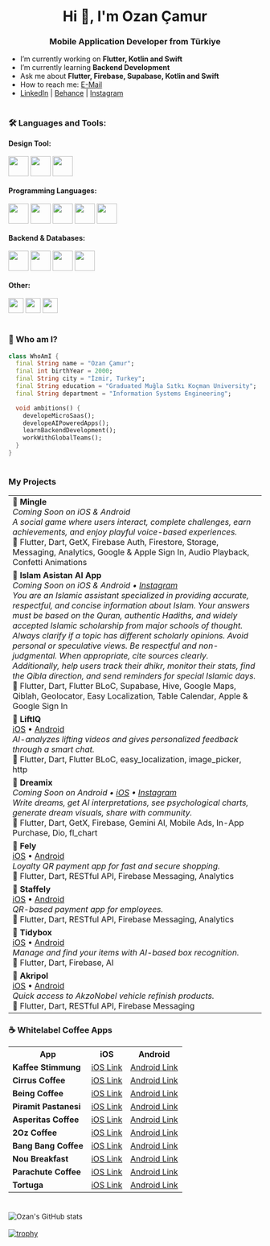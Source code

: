<h1 align="center">Hi 👋, I'm Ozan Çamur</h1>
<h3 align="center">Mobile Application Developer from Türkiye</h3>

- I’m currently working on **Flutter, Kotlin and Swift**
- I’m currently learning **Backend Development**
- Ask me about **Flutter, Firebase, Supabase, Kotlin and Swift**
- How to reach me: [E-Mail](mailto:ozancamur1006@gmail.com)
- [LinkedIn](https://www.linkedin.com/in/ozancamur/) | [Behance](https://www.behance.net/ozancamur) | [Instagram](https://www.instagram.com/ozancamur_dev/)
<!--[![Top Langs](https://github-readme-stats.vercel.app/api/top-langs/?username=ozancamur&layout=compact)](https://github.com/anuraghazra/github-readme-stats)-->

#

### 🛠️ Languages and Tools:
<p align="left">
<strong>Design Tool:</strong><br/><br/>
  <img src="https://cdn.jsdelivr.net/gh/devicons/devicon/icons/figma/figma-original.svg" width="40" height="40"/>
  <img src="https://img.shields.io/badge/Motiff-AI-%23000000?style=for-the-badge&logo=data:image/svg+xml;base64,&logoColor=white" height="40"/> <!-- Özel logo yok, text badge -->
  <img src="https://img.shields.io/badge/Canva-00C4CC?style=for-the-badge&logo=Canva&logoColor=white" height="40"/>
<br/><br/>
<strong>Programming Languages:</strong><br/><br/>
  <img src="https://cdn.jsdelivr.net/gh/devicons/devicon/icons/flutter/flutter-original.svg" width="40" height="40"/>
  <img src="https://cdn.jsdelivr.net/gh/devicons/devicon/icons/dart/dart-original.svg" width="40" height="40"/>
  <img src="https://cdn.jsdelivr.net/gh/devicons/devicon/icons/kotlin/kotlin-original.svg" width="40" height="40"/>
  <img src="https://cdn.jsdelivr.net/gh/devicons/devicon/icons/swift/swift-original.svg" width="40" height="40"/>
  <img src="https://cdn.jsdelivr.net/gh/devicons/devicon/icons/javascript/javascript-original.svg" width="40" height="40"/>
<br/><br/>
<strong>Backend & Databases:</strong><br/><br/>
  <img src="https://cdn.jsdelivr.net/gh/devicons/devicon/icons/firebase/firebase-plain.svg" width="40" height="40"/>
  <img src="https://cdn.jsdelivr.net/gh/devicons/devicon/icons/postgresql/postgresql-original.svg" width="40" height="40"/>
  <img src="https://cdn.jsdelivr.net/gh/devicons/devicon/icons/nodejs/nodejs-original.svg" width="40" height="40"/>
  <img src="https://img.shields.io/badge/Supabase-3ECF8E?style=for-the-badge&logo=supabase&logoColor=white" height="40"/>
<br/><br/>
<strong>Other:</strong><br/><br/>
  <img src="https://img.shields.io/badge/REST_API-000000?style=for-the-badge&logo=fastapi&logoColor=white" height="30"/>
  <img src="https://img.shields.io/badge/WebSocket-010101?style=for-the-badge&logo=websocket&logoColor=white" height="30"/>
  <img src="https://img.shields.io/badge/OneSignal-E4405F?style=for-the-badge&logo=onesignal&logoColor=white" height="30"/>
</p>

#


### 👤 Who am I?
```dart
class WhoAmI {
  final String name = "Ozan Çamur";
  final int birthYear = 2000;
  final String city = "İzmir, Turkey";
  final String education = "Graduated Muğla Sıtkı Koçman University";
  final String department = "Information Systems Engineering";

  void ambitions() {
    developeMicroSaas();
    developeAIPoweredApps();
    learnBackendDevelopment();
    workWithGlobalTeams();
  }
}
```

#
### My Projects
<table> <tr> 
<td><strong>🚀 Mingle</strong><br/> <em>Coming Soon on iOS & Android</em><br/> <em>A social game where users interact, complete challenges, earn achievements, and enjoy playful voice-based experiences.</em><br/> 🔧  Flutter, Dart, GetX, Firebase Auth, Firestore, Storage, Messaging, Analytics, Google & Apple Sign In, Audio Playback, Confetti Animations </td> </tr> <tr>
  <td><strong>🚀 Islam Asistan AI App</strong><br/> <em>Coming Soon on iOS & Android • <a href="https://www.instagram.com/p/DKNuk1HIbs8/?img_index=1">Instagram</a></em><br/> <em>You are an Islamic assistant specialized in providing accurate, respectful, and concise information about Islam. Your answers must be based on the Quran, authentic Hadiths, and widely accepted Islamic scholarship from major schools of thought. Always clarify if a topic has different scholarly opinions. Avoid personal or speculative views. Be respectful and non-judgmental. When appropriate, cite sources clearly. Additionally, help users track their dhikr, monitor their stats, find the Qibla direction, and send reminders for special Islamic days.</em><br/> 🔧 Flutter, Dart, Flutter BLoC, Supabase, Hive, Google Maps, Qiblah, Geolocator, Easy Localization, Table Calendar, Apple & Google Sign In </td> </tr> <tr>
<td><strong>🚀 LiftIQ</strong><br/> <a href="https://apps.apple.com/us/app/liftiq/id6744523581">iOS</a> • <a href="https://play.google.com/store/apps/details?id=com.botart.app.liftiq&hl=en">Android</a><br/> <em>AI-analyzes lifting videos and gives personalized feedback through a smart chat.</em><br/> 🔧 Flutter, Dart, Flutter BLoC, easy_localization, image_picker, http </td> </tr> <tr> 
<td><strong>🚀 Dreamix </strong><br/> <em>Coming Soon on Android • <a href="https://t.co/sFnKU7JQ4y">iOS</a> • <a href="https://www.instagram.com/p/DIPObrBC3Em/?igsh=MTJ3NHgwZ2p5ZnB6Yw==">Instagram</a></em><br/> <em>Write dreams, get AI interpretations, see psychological charts, generate dream visuals, share with community.</em><br/> 🔧 Flutter, Dart, GetX, Firebase, Gemini AI, Mobile Ads, In-App Purchase, Dio, fl_chart </td> </tr> <tr> 
<td><strong>🚀 Fely</strong><br/> <a href="https://apps.apple.com/tr/app/fely/id6443499504">iOS</a> • <a href="https://play.google.com/store/apps/details?id=com.festivalpayment.fpay_mobile&hl=en">Android</a><br/> <em>Loyalty QR payment app for fast and secure shopping.</em><br/> 🔧 Flutter, Dart, RESTful API, Firebase Messaging, Analytics </td> </tr> <tr> 
<td><strong>🚀 Staffely</strong><br/> <a href="https://apps.apple.com/tr/app/staffely/id6450368658">iOS</a> • <a href="https://play.google.com/store/apps/details?id=app.fely.staff">Android</a><br/> <em>QR-based payment app for employees.</em><br/> 🔧 Flutter, Dart, RESTful API, Firebase Messaging, Analytics </td> </tr> <tr> 
<td><strong>🚀 Tidybox</strong><br/> <a href="https://apps.apple.com/tr/app/tidyboxapp/id6739962001">iOS</a> • <a href="https://play.google.com/store/apps/details?id=com.botart.app.tidybox">Android</a><br/> <em>Manage and find your items with AI-based box recognition.</em><br/> 🔧 Flutter, Dart, Firebase, AI </td> </tr> <tr> 
<td><strong>🚀 Akripol</strong><br/> <a href="https://apps.apple.com/tr/app/akripol/id1536710189?l=tr">iOS</a> • <a href="https://play.google.com/store/apps/details?id=tr.com.akripol.mobile">Android</a><br/> <em>Quick access to AkzoNobel vehicle refinish products.</em><br/> 🔧 Flutter, Dart, RESTful API, Firebase Messaging </td> </tr>  </table>

### ☕ Whitelabel Coffee Apps

<table> <tr> <th>App</th> <th>iOS</th> <th>Android</th> </tr> <tr> <td><strong>Kaffee Stimmung</strong></td> <td><a href="https://apps.apple.com/tr/app/kaffee-stimmung/id6689512651">iOS Link</a></td> <td><a href="https://play.google.com/store/apps/details?id=app.fely.id34">Android Link</a></td> </tr> <tr> <td><strong>Cirrus Coffee</strong></td> <td><a href="https://apps.apple.com/tr/app/cirrus-coffee/id6739848840">iOS Link</a></td> <td><a href="https://play.google.com/store/apps/details?id=app.fely.id39">Android Link</a></td> </tr> <tr> <td><strong>Being Coffee</strong></td> <td><a href="https://apps.apple.com/tr/app/being-coffee/id6739848848">iOS Link</a></td> <td><a href="https://play.google.com/store/apps/details?id=app.fely.id41">Android Link</a></td> </tr> <tr> <td><strong>Piramit Pastanesi</strong></td> <td><a href="https://apps.apple.com/tr/app/piramit-pastanesi/id6739848860">iOS Link</a></td> <td><a href="https://play.google.com/store/apps/details?id=app.fely.id40">Android Link</a></td> </tr> <tr> <td><strong>Asperitas Coffee</strong></td> <td><a href="https://apps.apple.com/tr/app/asperitas-coffee/id6739963223">iOS Link</a></td> <td><a href="https://play.google.com/store/apps/details?id=app.fely.id42">Android Link</a></td> </tr> <tr> <td><strong>2Oz Coffee</strong></td> <td><a href="https://apps.apple.com/tr/app/2oz-coffee/id6695745335">iOS Link</a></td> <td><a href="https://play.google.com/store/apps/details?id=app.fely.id36">Android Link</a></td> </tr> <tr> <td><strong>Bang Bang Coffee</strong></td> <td><a href="https://apps.apple.com/tr/app/bang-bang-coffee/id6695745580">iOS Link</a></td> <td><a href="https://play.google.com/store/apps/details?id=app.fely.id37">Android Link</a></td> </tr> <tr> <td><strong>Nou Breakfast</strong></td> <td><a href="https://apps.apple.com/tr/app/nou-breakfast/id6695745186">iOS Link</a></td> <td><a href="https://play.google.com/store/apps/details?id=app.fely.id35">Android Link</a></td> </tr> <tr> <td><strong>Parachute Coffee</strong></td> <td><a href="https://apps.apple.com/tr/app/parachute-coffee/id6737855691">iOS Link</a></td> <td><a href="https://play.google.com/store/apps/details?id=app.fely.id38">Android Link</a></td> </tr> <tr> <td><strong>Tortuga</strong></td> <td><a href="https://apps.apple.com/tr/app/tortuga/id6720740715">iOS Link</a></td> <td><a href="https://play.google.com/store/apps/details?id=app.fely.id23">Android Link</a></td> </tr> </table>

#

![Ozan's GitHub stats](https://github-readme-stats.vercel.app/api?username=ozancamur&show_icons=true&theme=radical)
<br/><br/>
[![trophy](https://github-profile-trophy.vercel.app/?username=ozancamur&theme=onedark)](https://github.com/ryo-ma/github-profile-trophy)
